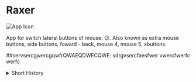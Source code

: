 # Raxer
<picture>
 <source media="(prefers-color-scheme: dark)" srcset="https://repository-images.githubusercontent.com/677630972/50860305-f0bf-4e46-9a7c-0db729363970">
 <source media="(prefers-color-scheme: light)" srcset="https://repository-images.githubusercontent.com/677630972/50860305-f0bf-4e46-9a7c-0db729363970)">
 <img alt="App Icon" src="https://repository-images.githubusercontent.com/677630972/50860305-f0bf-4e46-9a7c-0db729363970">
</picture>

App for switch lateral buttons of mouse. 😉.
Also known as extra mouse buttons, side buttons, foward - back, mouse 4, mouse 5, xbuttons.

##servsercgwercgqwfrQWAEQDWECQWE:
sdrgvsercfaesfwer
vwercfwerfc
werfc
  
<details>
<summary>Short History</summary>
I bought a mouse and when I was using it I realized that the side buttons were reversed. I looked for a way to configure it in Windows and other applications, but I couldn't do it. Then I thought: "I am a programmer, maybe I can create an application for this..." . After some research and hard work I managed to make the app work XD.<br>
Now it's free so anyone who wants to swap their side buttons can do it.<br>
  ESP:<br>
Compré un mouse y al momento de usarlo me di cuenta que los botones laterales estaban invertidos. Busqué alguna forma de configurarlo en Windows y otras aplicaciones, pero no pude hacerlo. Entonces pensé: "soy programador, tal vez pueda crear una aplicación para esto..." . Luego de investigación y trabajo duro logré hacer que funcione la app XD.<br>
Ahora es gratis para que cualquiera que quiera intercambiar sus botones laterales lo pueda hacer.
</details>

